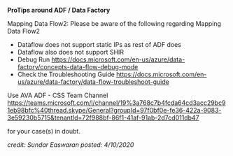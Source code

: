 **ProTips around ADF / Data Factory** 


Mapping Data Flow2: 
Please be aware of the following regarding Mapping Data Flow2


- Dataflow does not support static IPs as rest of ADF does
- Dataflow also does not support SHIR
- Debug Run https://docs.microsoft.com/en-us/azure/data-factory/concepts-data-flow-debug-mode
-  Check the Troubleshooting Guide https://docs.microsoft.com/en-us/azure/data-factory/data-flow-troubleshoot-guide


Use AVA ADF - CSS Team Channel https://teams.microsoft.com/l/channel/19%3a768c7b4fcda64cd3acc29bc91eb98bfc%40thread.skype/General?groupId=97f0bf0e-fe36-422a-9083-3e59230b5715&tenantId=72f988bf-86f1-41af-91ab-2d7cd011db47

for your case(s) in doubt.

_credit: Sundar Easwaran
posted: 4/10/2020_